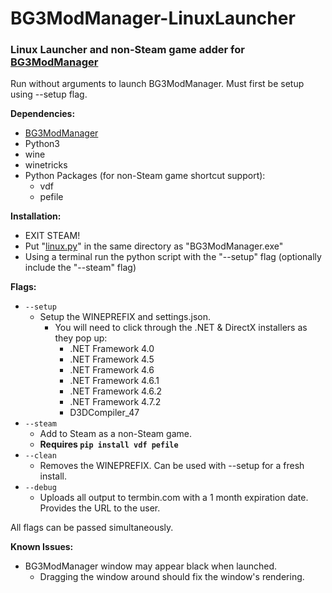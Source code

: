 # BG3ModManager-LinuxLauncher
### Linux Launcher and non-Steam game adder for [BG3ModManager](https://github.com/LaughingLeader/BG3ModManager)

Run without arguments to launch BG3ModManager. Must first be setup using --setup flag.

**Dependencies:**
 - [BG3ModManager](https://github.com/LaughingLeader/BG3ModManager)
 - Python3
 - wine
 - winetricks
 - Python Packages (for non-Steam game shortcut support):
     - vdf
     - pefile

**Installation:**
 - EXIT STEAM!
 - Put "[linux.py](https://raw.githubusercontent.com/Kuuchuu/BG3ModManager-LinuxLauncher/main/linux.py)" in the same directory as "BG3ModManager.exe"
 - Using a terminal run the python script with the "--setup" flag (optionally include the "--steam" flag)

**Flags:**

 - `--setup`
     - Setup the WINEPREFIX and settings.json.
         - You will need to click through the .NET & DirectX installers as they pop up:
             - .NET Framework 4.0
             - .NET Framework 4.5
             - .NET Framework 4.6
             - .NET Framework 4.6.1
             - .NET Framework 4.6.2
             - .NET Framework 4.7.2
             - D3DCompiler_47
 - `--steam`
     - Add to Steam as a non-Steam game.
     - **Requires `pip install vdf pefile`**
 - `--clean`
     - Removes the WINEPREFIX. Can be used with --setup for a fresh install.
 - `--debug`
     - Uploads all output to termbin.com with a 1 month expiration date. Provides the URL to the user.

All flags can be passed simultaneously.

**Known Issues:**

 - BG3ModManager window may appear black when launched.
     - Dragging the window around should fix the window's rendering.